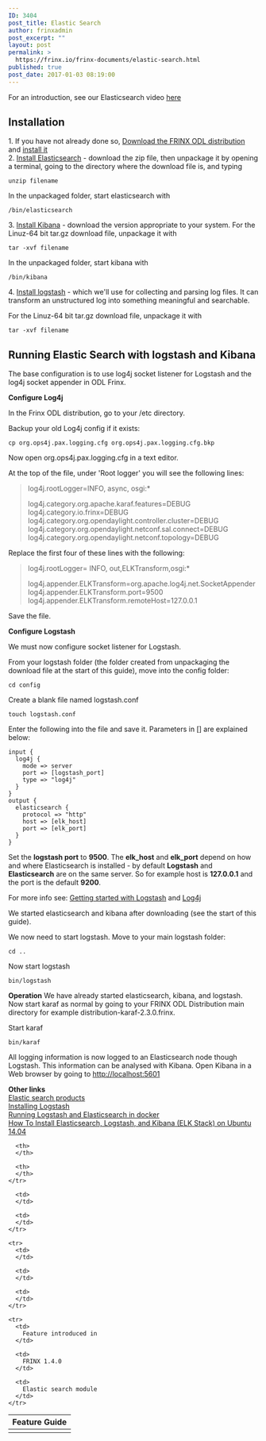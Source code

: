 ```yaml
---
ID: 3404
post_title: Elastic Search
author: frinxadmin
post_excerpt: ""
layout: post
permalink: >
  https://frinx.io/frinx-documents/elastic-search.html
published: true
post_date: 2017-01-03 08:19:00
---
```

For an introduction, see our Elasticsearch video [here][1]

## Installation

1\. If you have not already done so, [Download the FRINX ODL distribution][2] and [install it][3]  
2\. [Install Elasticsearch][4] - download the zip file, then unpackage it by opening a terminal, going to the directory where the download file is, and typing

    unzip filename
    

In the unpackaged folder, start elasticsearch with

    /bin/elasticsearch
    

3\. [Install Kibana][5] - download the version appropriate to your system. For the Linuz-64 bit tar.gz download file, unpackage it with

    tar -xvf filename
    

In the unpackaged folder, start kibana with

    /bin/kibana
    

4\. [Install logstash][6] - which we'll use for collecting and parsing log files. It can transform an unstructured log into something meaningful and searchable.

For the Linuz-64 bit tar.gz download file, unpackage it with

    tar -xvf filename
    

## Running Elastic Search with logstash and Kibana

The base configuration is to use log4j socket listener for Logstash and the log4j socket appender in ODL Frinx.

**Configure Log4j**

In the Frinx ODL distribution, go to your /etc directory.

Backup your old Log4j config if it exists:

    cp org.ops4j.pax.logging.cfg org.ops4j.pax.logging.cfg.bkp
    

Now open org.ops4j.pax.logging.cfg in a text editor.

At the top of the file, under 'Root logger' you will see the following lines:

> log4j.rootLogger=INFO, async, osgi:*
> 
> log4j.category.org.apache.karaf.features=DEBUG log4j.category.io.frinx=DEBUG log4j.category.org.opendaylight.controller.cluster=DEBUG log4j.category.org.opendaylight.netconf.sal.connect=DEBUG log4j.category.org.opendaylight.netconf.topology=DEBUG

Replace the first four of these lines with the following:

> log4j.rootLogger= INFO, out,ELKTransform,osgi:*
> 
> log4j.appender.ELKTransform=org.apache.log4j.net.SocketAppender log4j.appender.ELKTransform.port=9500 log4j.appender.ELKTransform.remoteHost=127.0.0.1

Save the file.

**Configure Logstash**

We must now configure socket listener for Logstash.

From your logstash folder (the folder created from unpackaging the download file at the start of this guide), move into the config folder:

    cd config
    

Create a blank file named logstash.conf

    touch logstash.conf
    

Enter the following into the file and save it. Parameters in [] are explained below:

    input {
      log4j {
        mode => server
        port => [logstash_port]
        type => "log4j"
      }
    }
    output {
      elasticsearch {
        protocol => "http"
        host => [elk_host]
        port => [elk_port]
      }
    }
    

Set the **logstash port** to **9500**. The **elk_host** and **elk_port** depend on how and where Elasticsearch is installed - by default **Logstash** and **Elasticsearch** are on the same server. So for example host is **127\.0.0.1** and the port is the default **9200**.

For more info see: [Getting started with Logstash][7] and [Log4j][8]

We started elasticsearch and kibana after downloading (see the start of this guide).

We now need to start logstash. Move to your main logstash folder:

    cd ..
    

Now start logstash

    bin/logstash
    

**Operation** We have already started elasticsearch, kibana, and logstash. Now start karaf as normal by going to your FRINX ODL Distribution main directory for example distribution-karaf-2.3.0.frinx.

Start karaf

    bin/karaf
    

All logging information is now logged to an Elasticsearch node though Logstash. This information can be analysed with Kibana. Open Kibana in a Web browser by going to <http://localhost:5601>

**Other links**  
[Elastic search products][9]  
[Installing Logstash][10]  
[Running Logstash and Elasticsearch in docker][11]  
[How To Install Elasticsearch, Logstash, and Kibana (ELK Stack) on Ubuntu 14.04][12]

<table>
  <thead>
    <tr>
      <th>
        Feature Guide
      </th>
      
      <th>
      </th>
      
      <th>
      </th>
    </tr>
  </thead>
  
  <tbody>
    <tr>
      <td>
      </td>
      
      <td>
      </td>
      
      <td>
      </td>
    </tr>
    
    <tr>
      <td>
      </td>
      
      <td>
      </td>
      
      <td>
      </td>
    </tr>
    
    <tr>
      <td>
        Feature introduced in
      </td>
      
      <td>
        FRINX 1.4.0
      </td>
      
      <td>
        Elastic search module
      </td>
    </tr>
  </tbody>
</table>

 [1]: https://youtu.be/_nIIiZSh0Qs
 [2]: https://frinx.io//downloads/ "FRINX distribution"
 [3]: https://frinx.io/frinx-documents/running-frinx-odl-distribution-for-the-first-time.html
 [4]: https://www.elastic.co/downloads/elasticsearch
 [5]: https://www.elastic.co/downloads/kibana
 [6]: https://www.elastic.co/downloads/logstash
 [7]: https://www.elastic.co/guide/en/logstash/current/getting-started-with-logstash.html "Getting started with Logstash"
 [8]: https://www.elastic.co/guide/en/logstash/current/plugins-inputs-log4j.html "Log4j"
 [9]: https://www.elastic.co/products "Elastic search products"
 [10]: https://www.elastic.co/guide/en/logstash/current/installing-logstash.html "Installing Logstash"
 [11]: https://www.elastic.co/guide/en/logstash/current/docker.html "Running Logstash and Elastic Search in Docker"
 [12]: https://www.digitalocean.com/community/tutorials/how-to-install-elasticsearch-logstash-and-kibana-elk-stack-on-ubuntu-14-04 "How To Install Elasticsearch, Logstash, and Kibana (ELK Stack) on Ubuntu 14.04"